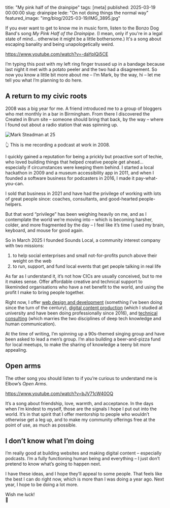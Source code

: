 title: "My pink half of the drainpipe"
tags: [meta]
published: 2025-03-19 00:00:00
slug: drainpipe
lede: "On not doing things the normal way"
featured_image: "img/blog/2025-03-19/IMG_3895.jpg"

If you ever want to get to know me in music form, listen to the Bonzo Dog Band's song _My Pink Half of the Drainpipe_. (I mean, only if you're in a legal state of mind... otherwise it might be a little bothersome.) It's a song about escaping banality and being unapologetically weird.

https://www.youtube.com/watch?v=-daYplQj5CE

I’m typing this post with my left ring finger trussed up in a bandage because last night it met with a potato peeler and the two had a disagreement. So now you know a little bit more about me – I’m Mark, by the way, hi – let me tell you what I’m planning to do here.

## A return to my civic roots
2008 was a big year for me. A friend introduced me to a group of bloggers who met monthly in a bar in Birmingham. From there I discovered the Created in Brum site – someone should bring that back, by the way – where I found out about a radio station that was spinning up.

![Mark Steadman at 25](img/blog/2025-03-19/2546914409_78406c8e97.jpg)

👆 This is me recording a podcast at work in 2008.

I quickly gained a reputation for being a prickly but proactive sort of techie, who loved building things that helped creative people get ahead… especially if circumstances were keeping them behind. I started a local hackathon in 2009 and a museum accessibility app in 2011, and when I founded a software business for podcasters in 2016, I made it pay-what-you-can.

I sold that business in 2021 and have had the privilege of working with lots of great people since: coaches, consultants, and good-hearted people-helpers.

But that word “privilege” has been weighing heavily on me, and as I contemplate the world we’re moving into – which is becoming harsher, colder, and more fragmented by the day – I feel like it’s time I used my brain, keyboard, and mouse for good again.

So in March 2025 I founded Sounds Local, a community interest company with two missions:

1. to help social enterprises and small not-for-profits punch above their weight on the web
2. to run, support, and fund local events that get people talking in real life

As far as I understand it, it’s not how CICs are usually conceived, but to me it makes sense. Offer affordable creative and technical support to likeminded organisations who have a net benefit to the world, and using the profit I make to bring people together.

Right now, I offer [web design and development](/websites/) (something I’ve been doing since the turn of the century), [digital content production](/production/) (which I studied at university and have been doing professionally since 2016), and [technical consulting](/consulting/) (which marries the two disciplines of deep tech knowledge and human communication).

At the time of writing, I’m spinning up a 90s-themed singing group and have been asked to lead a men’s group. I’m also building a beer-and-pizza fund for local meetups, to make the sharing of knowledge a teeny bit more appealing.

## Open arms
The other song you should listen to if you’re curious to understand me is Elbow’s _Open Arms_.

https://www.youtube.com/watch?v=bJV71cW40OQ

It’s a song about friendship, love, warmth, and acceptance. In the days when I’m kindest to myself, those are the signals I hope I put out into the world. It’s in that spirit that I offer mentorship to people who wouldn’t otherwise get a leg up, and to make my community offerings free at the point of use, as much as possible.

## I don’t know what I’m doing
I’m really good at building websites and making digital content – especially podcasts. I’m a fully functioning human being and everything – I just don’t pretend to know what’s going to happen next.

I have these ideas, and I hope they’ll appeal to some people. That feels like the best I can do right now, which is more than I was doing a year ago. Next year, I hope to be doing a lot more.

Wish me luck!  
🤞
